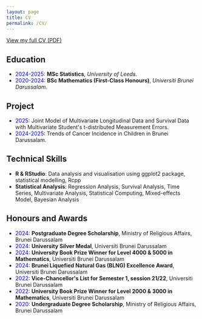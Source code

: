 ```yaml
---
layout: page
title: CV
permalink: /CV/
---
```


[View my full CV (PDF)](/Hafizuddin_CV.pdf)

## Education

-   <span style="color:blue;">2024-2025</span>: **MSc Statistics**, _University of Leeds_.
-   <span style="color:blue;">2020-2024</span>: **BSc Mathematics (First-Class Honours)**, _Universiti Brunei Darussalam_.

## Project

-   <span style="color:blue;">2025</span>: Joint Model of Multivariate Longitudinal Data and Survival Data with Multivariate Student's t-distributed Measurement Errors.
-   <span style="color:blue;">2024-2025</span>: Trends of Cancer Incidence in Children in Brunei Darussalam.

## Technical Skills

-   **R & RStudio**: Data analysis and visualisation using ggplot2 package, statistical modelling, Rcpp
-   **Statistical Analysis**: Regression Analysis, Survival Analysis, Time Series, Multivariate Analysis, Statistical Computing, Mixed-effects Model, Bayesian Analysis

## Honours and Awards

-   <span style="color:blue;">2024</span>: **Postgraduate Degree Scholarship**, Ministry of Religious Affairs, Brunei Darussalam
-   <span style="color:blue;">2024</span>: **University Silver Medal**, Universiti Brunei Darussalam
-   <span style="color:blue;">2024</span>: **University Book Prize Winner for Level 4000 & 5000 in Mathematics**, Universiti Brunei Darussalam
-   <span style="color:blue;">2024</span>: **Brunei Liquefied Natural Gas (BLNG) Excellence Award**, Universiti Brunei Darussalam
-   <span style="color:blue;">2022</span>: **Vice-Chancellor's List for Semester 1, session 21/22**, Universiti Brunei Darussalam
-   <span style="color:blue;">2022</span>: **University Book Prize Winner for Level 2000 & 3000 in Mathematics**, Universiti Brunei Darussalam
-   <span style="color:blue;">2020</span>: **Undergraduate Degree Scholarship**, Ministry of Religious Affairs, Brunei Darussalam
